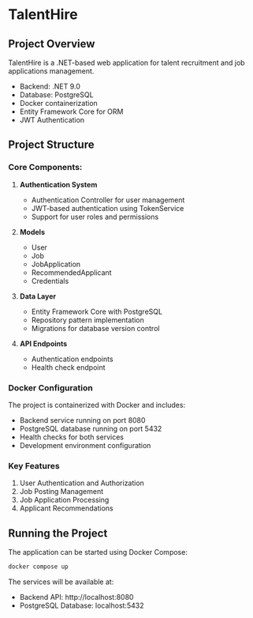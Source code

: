 # TalentHire

## Project Overview
TalentHire is a .NET-based web application for talent recruitment and job applications management. 

- Backend: .NET 9.0
- Database: PostgreSQL
- Docker containerization
- Entity Framework Core for ORM
- JWT Authentication

## Project Structure

### Core Components:

1. **Authentication System**
   - Authentication Controller for user management
   - JWT-based authentication using TokenService
   - Support for user roles and permissions

2. **Models**
   - User
   - Job
   - JobApplication
   - RecommendedApplicant
   - Credentials

3. **Data Layer**
   - Entity Framework Core with PostgreSQL
   - Repository pattern implementation
   - Migrations for database version control

4. **API Endpoints**
   - Authentication endpoints
   - Health check endpoint

### Docker Configuration
The project is containerized with Docker and includes:
- Backend service running on port 8080
- PostgreSQL database running on port 5432
- Health checks for both services
- Development environment configuration

### Key Features
1. User Authentication and Authorization
2. Job Posting Management
3. Job Application Processing
4. Applicant Recommendations


## Running the Project
The application can be started using Docker Compose:
```bash
docker compose up 
```

The services will be available at:
- Backend API: http://localhost:8080
- PostgreSQL Database: localhost:5432


